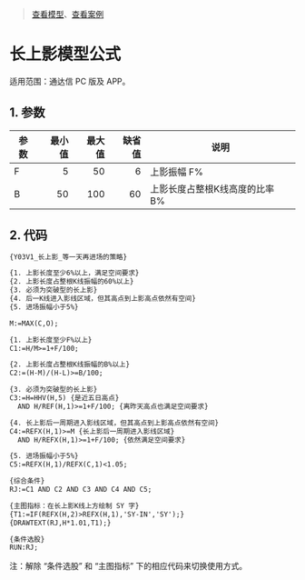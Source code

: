 > [查看模型](./README.md)、[查看案例](./Y03-案例.md)

# 长上影模型公式

适用范围：通达信 PC 版及 APP。

## 1. 参数

| 参数 | 最小值 | 最大值 | 缺省值 | 说明
|------|-------:|-------:|-------:|------
|   F  |      5 |     50 |      6 | 上影振幅 F%
|   B  |     50 |    100 |     60 | 上影长度占整根K线高度的比率 B%

## 2. 代码

```txt
{Y03V1_长上影_等一天再进场的策略}

{1. 上影长度至少6%以上，满足空间要求}
{2. 上影长度占整根K线振幅的60%以上}
{3. 必须为突破型的长上影}
{4. 后一K线进入影线区域，但其高点到上影高点依然有空间}
{5. 进场振幅小于5%}

M:=MAX(C,O);

{1. 上影长度至少F%以上}
C1:=H/M>=1+F/100;

{2. 上影长度占整根K线振幅的B%以上}
C2:=(H-M)/(H-L)>=B/100;

{3. 必须为突破型的长上影}
C3:=H=HHV(H,5) {是近五日高点}
  AND H/REF(H,1)>=1+F/100; {离昨天高点也满足空间要求}

{4. 长上影后一周期进入影线区域，但其高点到上影高点依然有空间}
C4:=REFX(H,1)>=M {长上影后一周期进入影线区域}
  AND H/REFX(H,1)>=1+F/100; {依然满足空间要求}

{5. 进场振幅小于5%}
C5:=REFX(H,1)/REFX(C,1)<1.05;

{综合条件}
RJ:=C1 AND C2 AND C3 AND C4 AND C5;

{主图指标：在长上影K线上方绘制 SY 字}
{T1:=IF(REFX(H,2)>REFX(H,1),'SY-IN','SY');}
{DRAWTEXT(RJ,H*1.01,T1);}

{条件选股}
RUN:RJ;
```

注：解除 “条件选股” 和 “主图指标” 下的相应代码来切换使用方式。